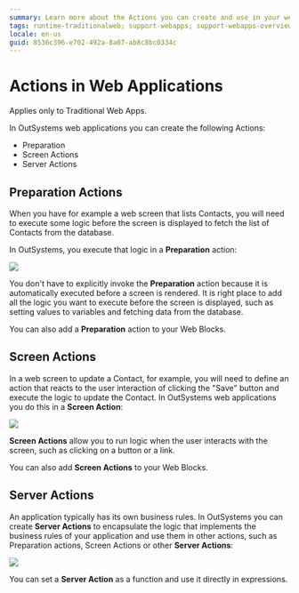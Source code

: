 ```yaml
---
summary: Learn more about the Actions you can create and use in your web applications.
tags: runtime-traditionalweb; support-webapps; support-webapps-overview
locale: en-us
guid: 8536c396-e702-492a-8a07-ab8c8bc0334c
---
```


# Actions in Web Applications

<div class="info" markdown="1">

Applies only to Traditional Web Apps.

</div>

In OutSystems web applications you can create the following Actions:

* Preparation
* Screen Actions
* Server Actions

## Preparation Actions

When you have for example a web screen that lists Contacts, you will need to execute some logic before the screen is displayed to fetch the list of Contacts from the database.

In OutSystems, you execute that logic in a **Preparation** action:

![](images/preparation.png)

You don't have to explicitly invoke the **Preparation** action because it is automatically executed before a screen is rendered. It is right place to add all the logic you want to execute before the screen is displayed, such as setting values to variables and fetching data from the database.

You can also add a **Preparation** action to your Web Blocks.


## Screen Actions

In a web screen to update a Contact, for example, you will need to define an action that reacts to the user interaction of clicking the "Save" button and execute the logic to update the Contact. In OutSystems web applications you do this in a **Screen Action**:

![](images/screen-action.png)

**Screen Actions** allow you to run logic when the user interacts with the screen, such as clicking on a button or a link.

You can also add **Screen Actions** to your Web Blocks.


## Server Actions

An application typically has its own business rules. In OutSystems you can create **Server Actions** to encapsulate the logic that implements the business rules of your application and use them in other actions, such as Preparation actions, Screen Actions or other **Server Actions**:

![](images/server-action-web.png)

You can set a **Server Action** as a function and use it directly in expressions. 
